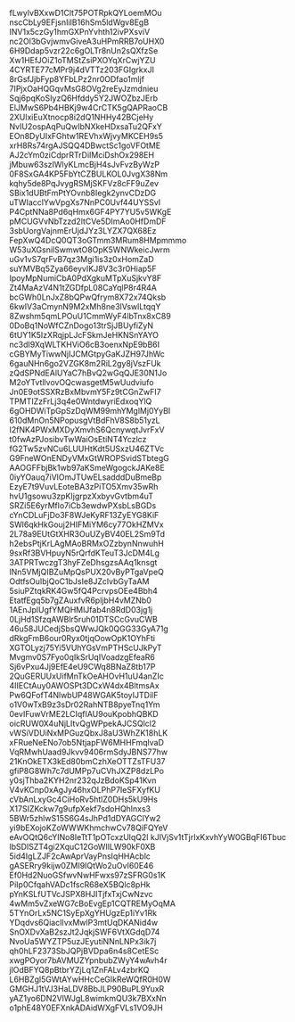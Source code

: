 fLwylvBXxwD1Clt75POTRpkQYLoemMOu
nscCbLy9EFjsnIiIB16hSm5ldWgv8EgB
INV1x5czGy1hmGXPnYvhth12ivPXsviV
nc2Ol3bGvjwmvGiveA3uHPmRRB7oUHX0
6H9Ddap5vzr22c6gOLTr8nUn2sQXfzSe
Xw1HEfJOiZ1oTMStZsiPXOYqXrCwjYZU
4CYRTE77cMPr9j4dVTTz203FGIgrkxJI
8rGsfJjbFyp8YFbLPz2nr0ODfao1mljf
7IPjxOaHQGqvMsG8OVg2reEyJzmdnieu
Sqj6pqKoSIyzQ6Hfddy5Y2JWOZbzJErb
ElJMwS6Pb4HBKj9w4CrCTK5gQAPRaoCB
2XUlxiEuXtnocp8i2dQ1NHHy42BCjeHy
NvIU2ospAqPuQwIbNXkeHDxsaTu2QFxY
EOn8DyUIxFGhtw1REVhxWjvyMKCEH9s5
xrH8Rs74rgAJSQQ4DBwctSc1goVFOtME
AJ2cYm0ziCdprRTrDiIMciDshOx298EH
jMbuw63szIWlyKLmcBjH4sJvFvzByWzP
0F8SxGA4KP5FbYtCZBULKOL0JvgX38Nm
kqhy5de8PqJvygRSMjSKFVz8cFF9uZev
SBix1dUBtFmPtYOvnb8Iegk2ynvCDzDG
uTWIacclYwVpgXs7NnPC0Uvf44UYSSvI
P4CptNNa8Pd6qHmx6GF4PY7YU5v5WKgE
pMCUGVvNbTzzd2ltCVe5DImAo0HfDmDF
3sbUorgVajnmErUjdJYz3LYZX7QX68Ez
FepXwQ4DcQ0QT3oGTmm3MRum8HMpmmmo
W53uXGsnilSwmwtO8OpK5WNWkeicJwrm
uGv1vS7qrFvB7qz3Mgi1is3z0xHomZaD
suYMVBq5Zya66eyvIKJ8V3c3r0Hiap5F
IpoyMpNumiCbA0PdXgkuMTpXuSjkvY8F
Zt4MaAzV4N1tZGDfpL08CaYqlP8r4R4A
bcGWh0LnJxZ8bQPwQfrym8X72x74Qksb
6kwlV3aCmynN9M2xMh8ne3lVswlLtqqY
8Zwshm5qmLPOuU1CmmWyF4lbTnx8xC89
0DoBq1NoWfCZnDogo13trSjJBUyfiZyN
6tUY1K5IzXRqjpLJcFSkmJeHKNSnYAYO
nc3dI9XqWLTKHViO6cB3oenxNpE9bB6I
cGBYMyTiwwNjIJCMGtpyGaKJZH97JhWc
6gauNHn6go2VZGK8m2RiL2gy8jVszFUk
zQdSPNdEAlUYaC7hBvQ2wGqQJE30N1Jo
M2oYTvtllvovOQcwasgetM5wUudviufo
Jn0E9otSSXRzBxMbvmY5Fz9tCGnZwFI7
TPMTIZzFrLj3q4e0WntdwyriEdxoqYlQ
6gOHDWiTpGpSzDqWM99mhYMglMj0YyBI
610dMnOn5NPopusgVtBdFhV8S8b51yzL
I2fNK4PWxMXDyXmvhS6QcnywqtJvrFxV
t0fwAzPJosibvTwWaiOsEtiNT4Yczlcz
fG2Tw5zvNCu6LUUHtKdt5USxzU46ZTVc
G9FneWOnENDyVMxGtWROPSvidSTbtegG
AAOGFFbjBk1wb97aKSmeWgogckJAKe8E
0iyYOauq7iVlOmJTUwELsadddDuBmeBp
EzyE7t9VuvLEoteBA3zPiTO5Xmv35wRh
hvU1gsowu3zpKIjgrpzXxbyvGvtbm4uT
SRZi5E6yrMflo7iCb3ewdwPXsbLsBGDs
cYnCDLuFjDo3F8WJeKyRF13ZyEYG8KiF
SWl6qkHkGouj2HIFMiYM6cy77OkHZMVx
2L78a9EUtGtXHR3OuUZyBV40EL2Sm9Td
h2ebsPtjKrLAgMAoBRMxOZzbynNnwuhH
9sxRf3BVHpuyN5rQrfdKTeuT3JcDM4Lg
3ATPRTwczgT3hyFZeDhsgzsAAq1knsgt
lNn5VMjQIBZuMpQsPUX20vByPTgaVpeQ
OdtfsOuIbjQoC1bJsIe8JZclvbGyTaAM
5siuPZtqkRK4Gw5fQ4PcrvpsOEe4Bbh4
EtatfEgq5b7gZAuxfvR6pljbH4vMZNb0
1AEnJplUgfYMQHMlJfab4n8RdD03jg1j
0LjHd1SfzqAWBlr5ruh01DTSCcGvuCWB
46u58JUCedjSbsQWwJQk0QGG33GyA71g
dRkgFmB6our0Ryx0tjqOowOpK1OYhFti
XGTOLyzj75Yi5VUhYGsVmPTHScUJkPyT
Mvgmv0S7Fyo0qIkSrUqIVoadzgEfeaR6
Sj6vPxu4Jj9EfE4eU9CWq8BNaZ8tb17P
2QuGERUUxUifMnTkOeAHOvH1uU4anZIc
4IIECtAuy0AWOSPt3DCxW4dx4BltmsAx
Pw6QFofT4NlwbUP48WGAK5toyIJTDilF
o1V0wTxB9z3sDr02RahNTB8pyeTnq1Ym
0evIFuwVrME2LCIqfIAU9ouKpobhQBKD
oicRUW0X4uNjLItvQgWPpekAJCSQlcl2
vWSiVDUiNxMPGuzQbxJ8aU3WhZK18hLK
xFRueNeENo7ob5NtjapFW6MHHFmqlvaD
VqRMwhUaad9Jkvv9406rmSdyJBNS77hw
21KnOkETX3kEd80bmCzhXeOTTZsTFU37
gfiP8G8Wh7c7dUMPp7uCVhJXZP8dzLPo
y0sjThba2KYH2nr232qJzBdoKSp41Kvn
V4vKCnp0xAgJy46hxOLPhP7IeSFXyfKU
cVbAnLxyGc4CiHoRv5htlZ0DHs5kU9Hs
X17SIZKckw7g9ufpXekf7sdoHQhlnxs3
5BWr5zhlwS15S6G4sJhPd1dDYAGClYw2
yi9bEXojoKZoWWWKhmchwCv78QiFQYeV
eAvOQtQ6cYINo8IeTtT1pOTcxzUlqQ2l
kJIVjSv1tTjrIxKxvhYyW0GBqFl6Tbuc
lbSDISZT4gi2XquC12GoWIlLW90kF0XB
5id4IgLZJF2cAwAprVayPnsIqHHAcblc
gASERry9kijw0ZMI9IQtWo2uOvI60E46
Ef0Hd2NuoGSfwvNwHFwxs97zSFRG0s1K
PiIp0CfqahVADc1fscR68eX5BQlc8pHk
pYnKSLfUTVcJSPX8HJITjfxTxjCwNzvc
4wMm5vZxeWG7cBoEvgEp1CQTREMyOqMA
5TYnOrLx5NC1SyEpXgYHUgzEp1iYv1Rk
YDqdvs6QiaclIvxMwlP3mtUqDKANid4w
SnOXDvXaB2szJt2JqkjSWF6VtXGdqD74
NvoUa5WYZTP5uzJEyutiNNnLNPx3ik7j
qh0hLF2373SbJQPjBVDpa6n4s8CetESc
xwgPOyor7bAVMUZYpnbubZWyY4wAvh4r
jlOdBFYQ8pBtbrYZjLq1ZnFALv4zbrKQ
L6HBZgl5GWtAYwHHcCeGIkReWQfR0H0W
GMGHJ1tVJ3HaLDV8BbJLP90BuPL9YuxR
yAZ1yo6DN2VlWJgL8wimkmQU3k7BXxNn
o1phE48Y0EFXnkADAidWXgFVLs1VO9JH

